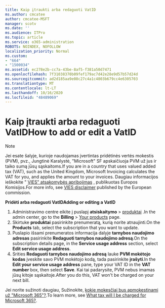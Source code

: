 ```yaml
---
title: Kaip įtraukti arba redaguoti VatID
ms.author: cmcatee
author: cmcatee-MSFT
manager: scotv
ms.date: ''
ms.audience: ITPro
ms.topic: article
ms.service: o365-administration
ROBOTS: NOINDEX, NOFOLLOW
localization_priority: Normal
ms.custom:
- "664"
- "1500034"
ms.assetid: ec278e2b-cc7a-43be-8af5-f381a50d7471
ms.openlocfilehash: 7f31038370b09fef179ac7d42e28e9d57b57d24d
ms.sourcegitcommit: ad2d185aa9e08c27c4a1c4803b679cc4e6305703
ms.translationtype: MT
ms.contentlocale: lt-LT
ms.lasthandoff: 10/16/2020
ms.locfileid: "48489069"
---
```

# <a name="how-to-add-or-edit-a-vatid"></a><span data-ttu-id="c75c9-102">Kaip įtraukti arba redaguoti VatID</span><span class="sxs-lookup"><span data-stu-id="c75c9-102">How to add or edit a VatID</span></span>

> [!NOTE]
> <span data-ttu-id="c75c9-103">Jei esate šalyje, kurioje naudojamas įvertintas pridėtinės vertės mokestis (PVM), pvz., Jungtinė Karalystė, "Microsoft" SF apskaičiuoja PVM už jus ir taiko sumą jūsų sąskaitoms.</span><span class="sxs-lookup"><span data-stu-id="c75c9-103">If you are in a country that uses valued added tax (VAT), such as the United Kingdom, Microsoft Invoicing calculates the VAT for you, and applies the amount to your invoices.</span></span> <span data-ttu-id="c75c9-104">Daugiau informacijos ieškokite " [VIES" atsakomybės apribojimas](https://go.microsoft.com/fwlink/p/?LinkID=841741) , publikuotas Europos Komisijos.</span><span class="sxs-lookup"><span data-stu-id="c75c9-104">For more info, see [VIES disclaimer](https://go.microsoft.com/fwlink/p/?LinkID=841741) published by the European commission.</span></span>

<span data-ttu-id="c75c9-105">**Pridėti arba redaguoti VatID**</span><span class="sxs-lookup"><span data-stu-id="c75c9-105">**Adding or editing a VatID**</span></span>

1. <span data-ttu-id="c75c9-106">Administravimo centre eikite į puslapį **atsiskaitymo** \> [produktai](https://go.microsoft.com/fwlink/p/?linkid=842054) .</span><span class="sxs-lookup"><span data-stu-id="c75c9-106">In the admin center, go to the **Billing** \> [Your products](https://go.microsoft.com/fwlink/p/?linkid=842054) page.</span></span>
2. <span data-ttu-id="c75c9-107">Skirtuke **produktai** pasirinkite prenumeratą, kurią norite atnaujinti.</span><span class="sxs-lookup"><span data-stu-id="c75c9-107">On the **Products** tab, select the subscription that you want to update.</span></span>
3. <span data-ttu-id="c75c9-108">Puslapio išsami prenumeratos informacija dalyje **tarnybos naudojimo adresas** pasirinkite **Redaguoti tarnybos naudojimo adresą**.</span><span class="sxs-lookup"><span data-stu-id="c75c9-108">On the subscription details page, in the **Service usage address** section, select **Edit service usage address**.</span></span>
4. <span data-ttu-id="c75c9-109">Srities **Redaguoti tarnybos naudojimo adresą** lauke **PVM mokėtojo kodas** įveskite savo PVM mokėtojo kodą, tada pasirinkite **įrašyti**.</span><span class="sxs-lookup"><span data-stu-id="c75c9-109">In the **Edit your service usage address** pane, type your VAT ID in the **VAT number** box, then select **Save**.</span></span> <span data-ttu-id="c75c9-110">Kai tai padarysite, PVM nebus imamas jūsų kitoje sąskaitoje.</span><span class="sxs-lookup"><span data-stu-id="c75c9-110">After you do this, VAT won't be charged on your next bill.</span></span>

<span data-ttu-id="c75c9-111">Jei norite sužinoti daugiau, Sužinokite, [kokie mokesčiai bus apmokestinami už "Microsoft 365"?](https://docs.microsoft.com/microsoft-365/commerce/billing-and-payments/tax-information#what-tax-will-i-be-charged).</span><span class="sxs-lookup"><span data-stu-id="c75c9-111">To learn more, see [What tax will I be charged for Microsoft 365?](https://docs.microsoft.com/microsoft-365/commerce/billing-and-payments/tax-information#what-tax-will-i-be-charged).</span></span>